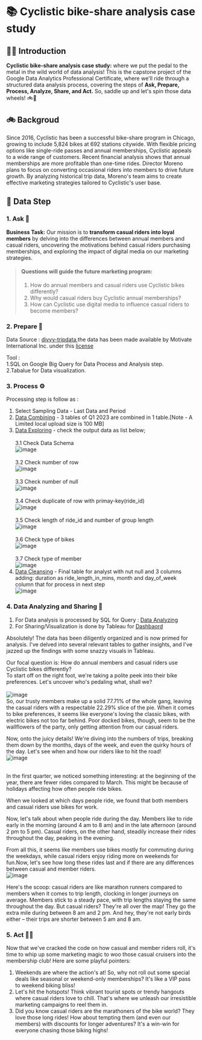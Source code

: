 # 📚 Cyclistic bike-share analysis case study 

## 👋🏻 Introduction 

**Cyclistic bike-share analysis case study:** where we put the pedal to the metal in the wild world of data analysis! This is the capstone project of the Google Data Analytics Professional Certificate, where we'll ride through a structured data analysis process, covering the steps of **Ask, Prepare, Process, Analyze, Share, and Act.** So, saddle up and let's spin those data wheels! 🚲💨

## 🚲 Backgroud
Since 2016, Cyclistic has been a successful bike-share program in Chicago, growing to include 5,824 bikes at 692 stations citywide. With flexible pricing options like single-ride passes and annual memberships, Cyclistic appeals to a wide range of customers. Recent financial analysis shows that annual memberships are more profitable than one-time rides. Director Moreno plans to focus on converting occasional riders into members to drive future growth. By analyzing historical trip data, Moreno's team aims to create effective marketing strategies tailored to Cyclistic's user base.

## 🤔 Data Step
### 1. Ask 💬
**Business Task:** Our mission is to **transform casual riders into loyal members** by delving into the differences between annual members and casual riders, uncovering the motivations behind casual riders purchasing memberships, and exploring the impact of digital media on our marketing strategies.

>#### Questions will guide the future marketing program:
>  1. How do annual members and casual riders use Cyclistic bikes differently?
>  2. Why would casual riders buy Cyclistic annual memberships?
>  3. How can Cyclistic use digital media to influence casual riders to become members?

### 2. Prepare 📑
Data Source : [divvy-tripdata](https://divvy-tripdata.s3.amazonaws.com/index.html),the data has been made available by Motivate International Inc. under this [license](https://www.divvybikes.com/data-license-agreement)

Tool :<br />
  1.SQL on Google Big Query for Data Process and Analysis step.<br />
  2.Tabalue for Data visualization.

### 3. Process ⚙️
Processing step is follow as : <br />
1. Select Sampling Data - Last Data and Period <br />
2. [Data Combining](https://github.com/natsu2412/GG-Data-Analytics-Cyclistic-Case/blob/main/01.Data%20Combining.sql) - 3 tables of Q1 2023 are combined in 1 table.[Note - A Limited local upload size is 100 MB] <br />
3. [Data Exploring](https://github.com/natsu2412/GG-Data-Analytics-Cyclistic-Case/blob/main/02.Data%20Exploring.sql) - check the output data as list below; <br />
   <br />3.1 Check Data Schema <br />
   ![image](https://github.com/natsu2412/GG-Data-Analytics-Cyclistic-Case/assets/62971260/c22a222c-03a4-4190-9f39-3db92713a2f4)<br />
   <br />3.2 Check number of row <br />
   ![image](https://github.com/natsu2412/GG-Data-Analytics-Cyclistic-Case/assets/62971260/1c5ff628-226b-4b50-aaf7-5ed1e4c226f9)<br />
   <br />3.3 Check number of null <br />
   ![image](https://github.com/natsu2412/GG-Data-Analytics-Cyclistic-Case/assets/62971260/668612ac-8437-4e3f-ba78-093f3e244304)<br />
   <br />3.4 Check duplicate of row with primay-key(ride_id) <br />
   ![image](https://github.com/natsu2412/GG-Data-Analytics-Cyclistic-Case/assets/62971260/e53295f2-0f2a-4c6d-a165-752b43941343)<br />
   <br />3.5 Check length of ride_id and number of group length <br />
   ![image](https://github.com/natsu2412/GG-Data-Analytics-Cyclistic-Case/assets/62971260/903cb584-c560-4e5d-97d4-7e1f27cf3277)<br />
   <br />3.6 Check type of bikes <br />
   ![image](https://github.com/natsu2412/GG-Data-Analytics-Cyclistic-Case/assets/62971260/f4c0f808-bccd-4050-b5ad-701c686f660e)<br />
   <br />3.7 Check type of member <br />
   ![image](https://github.com/natsu2412/GG-Data-Analytics-Cyclistic-Case/assets/62971260/ea8adca6-83cd-414d-8f4d-986594a1d455)<br />
4. [Data Cleansing](https://github.com/natsu2412/GG-Data-Analytics-Cyclistic-Case/blob/main/03.Data%20Cleansing.sql) - Final table for analyst with nut null and 3 columns adding: duration as ride_length_in_mins, month and day_of_week column that for process in next step<br />
   ![image](https://github.com/natsu2412/GG-Data-Analytics-Cyclistic-Case/assets/62971260/90ac5137-37c2-4446-80e2-9b0f455d7a35)<br />

### 4. Data Analyzing and Sharing 🌅 <br />
1. For Data analysis is processed by SQL for Query : [Data Analyzing](https://github.com/natsu2412/GG-Data-Analytics-Cyclistic-Case/blob/main/04.Daya%20Analyzing.sql) <br />
2. For Sharing/Visualization is done by Tableau for [Dashbaord](https://public.tableau.com/views/CyclisticProject_17134433020110/Dashboard12?:language=th-TH&:sid=&:display_count=n&:origin=viz_share_link) <br />

Absolutely! The data has been diligently organized and is now primed for analysis. I've delved into several relevant tables to gather insights, and I've jazzed up the findings with some snazzy visuals in Tableau.<br />

Our focal question is: How do annual members and casual riders use Cyclistic bikes differently?<br />
To start off on the right foot, we're taking a polite peek into their bike preferences. Let's uncover who's pedaling what, shall we?<br />
<br />![image](https://github.com/natsu2412/GG-Data-Analytics-Cyclistic-Case/assets/62971260/52de3b81-0667-4959-b58f-213891341776) <br />
So, our trusty members make up a solid 77.71% of the whole gang, leaving the casual riders with a respectable 22.29% slice of the pie. When it comes to bike preferences, it seems like everyone's loving the classic bikes, with electric bikes not too far behind. Poor docked bikes, though, seem to be the wallflowers of the party, only getting attention from our casual riders.<br />

Now, onto the juicy details! We're diving into the numbers of trips, breaking them down by the months, days of the week, and even the quirky hours of the day. Let's see when and how our riders like to hit the road!<br />
![image](https://github.com/natsu2412/GG-Data-Analytics-Cyclistic-Case/assets/62971260/c8e74fff-7391-498e-9736-00b2808a7771)<br />
<br />

In the first quarter, we noticed something interesting: at the beginning of the year, there are fewer rides compared to March. This might be because of holidays affecting how often people ride bikes.<br />

When we looked at which days people ride, we found that both members and casual riders use bikes for work. <br />

Now, let's talk about when people ride during the day. Members like to ride early in the morning (around 4 am to 8 am) and in the late afternoon (around 2 pm to 5 pm). Casual riders, on the other hand, steadily increase their rides throughout the day, peaking in the evening. <br />

From all this, it seems like members use bikes mostly for commuting during the weekdays, while casual riders enjoy riding more on weekends for fun.Now, let's see how long these rides last and if there are any differences between casual and member riders.<br />
![image](https://github.com/natsu2412/GG-Data-Analytics-Cyclistic-Case/assets/62971260/1b99dc64-0f5a-473c-87a6-16d5fc3c14d0)<br />

Here's the scoop: casual riders are like marathon runners compared to members when it comes to trip length, clocking in longer journeys on average. Members stick to a steady pace, with trip lengths staying the same throughout the day. But casual riders? They're all over the map! They go the extra mile during between 8 am and 2 pm. And hey, they're not early birds either – their trips are shorter between 5 am and 8 am. <br />

### 5. Act 👊🏻
Now that we've cracked the code on how casual and member riders roll, it's time to whip up some marketing magic to woo those casual cruisers into the membership club! Here are some playful pointers: <br />

1. Weekends are where the action's at! So, why not roll out some special deals like seasonal or weekend-only memberships? It's like a VIP pass to weekend biking bliss! <br />
2. Let's hit the hotspots! Think vibrant tourist spots or trendy hangouts where casual riders love to chill. That's where we unleash our irresistible marketing campaigns to reel them in.<br />
3. Did you know casual riders are the marathoners of the bike world? They love those long rides! How about tempting them (and even our members) with discounts for longer adventures? It's a win-win for everyone chasing those biking highs! <br />
